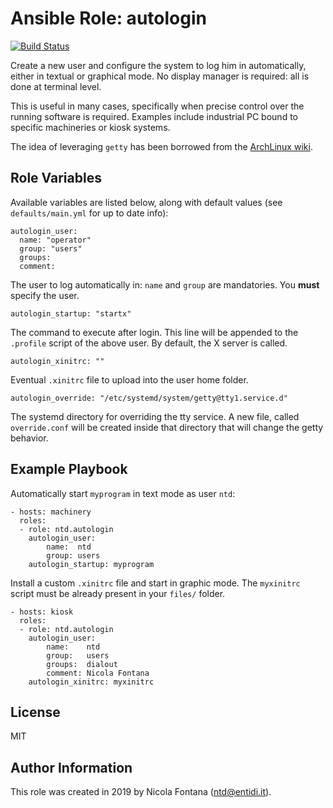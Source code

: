 Ansible Role: autologin
=======================
[![Build Status](https://travis-ci.org/ntd/ansible-role-autologin.svg?branch=master)](https://travis-ci.org/ntd/ansible-role-autologin)

Create a new user and configure the system to log him in automatically,
either in textual or graphical mode. No display manager is required: all
is done at terminal level.

This is useful in many cases, specifically when precise control over the
running software is required. Examples include industrial PC bound to
specific machineries or kiosk systems.

The idea of leveraging `getty` has been borrowed from the
[ArchLinux wiki](https://wiki.archlinux.org/index.php/Getty#Automatic_login_to_virtual_console).

Role Variables
--------------

Available variables are listed below, along with default values (see
`defaults/main.yml` for up to date info):

    autologin_user:
      name: "operator"
      group: "users"
      groups:
      comment:

The user to log automatically in: `name` and `group` are mandatories.
You **must** specify the user.

    autologin_startup: "startx"

The command to execute after login. This line will be appended to the
`.profile` script of the above user. By default, the X server is called.

    autologin_xinitrc: ""

Eventual `.xinitrc` file to upload into the user home folder.

    autologin_override: "/etc/systemd/system/getty@tty1.service.d"

The systemd directory for overriding the tty service. A new file, called
`override.conf` will be created inside that directory that will change
the getty behavior.

Example Playbook
----------------

Automatically start `myprogram` in text mode as user `ntd`:

    - hosts: machinery
      roles:
      - role: ntd.autologin
        autologin_user:
            name:  ntd
            group: users
        autologin_startup: myprogram

Install a custom `.xinitrc` file and start in graphic mode. The
`myxinitrc` script must be already present in your `files/` folder.

    - hosts: kiosk
      roles:
      - role: ntd.autologin
        autologin_user:
            name:    ntd
            group:   users
            groups:  dialout
            comment: Nicola Fontana
        autologin_xinitrc: myxinitrc

License
-------

MIT

Author Information
------------------

This role was created in 2019 by Nicola Fontana (ntd@entidi.it).
